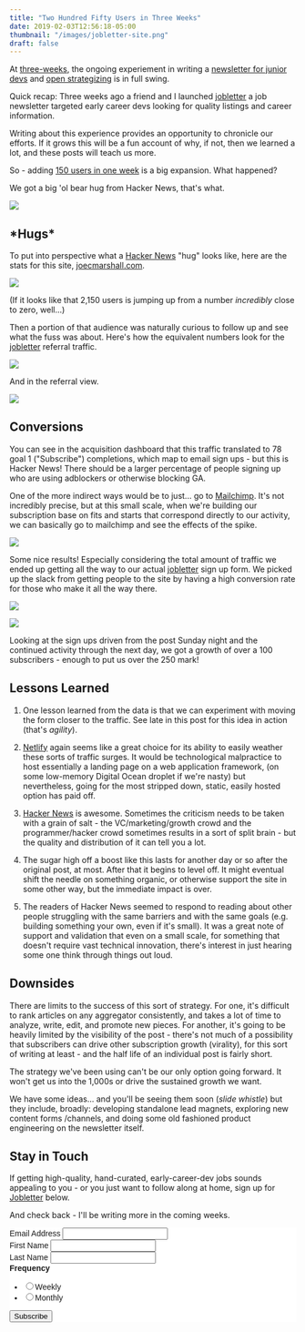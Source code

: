 ```yaml
---
title: "Two Hundred Fifty Users in Three Weeks"
date: 2019-02-03T12:56:18-05:00
thumbnail: "/images/jobletter-site.png"
draft: false
---
```


At [three-weeks](https://joecmarshall.com/introducing-jobletter/), the ongoing experiement in writing a [newsletter for junior devs](https://jobletter.io) and [open strategizing](https://joecmarshall.com/one-hundred-users-in-two-weeks/) is in full swing.

Quick recap: Three weeks ago a friend and I launched [jobletter](https://jobletter.io) a job newsletter targeted early career devs looking for quality listings and career information.

Writing about this experience provides an opportunity to chronicle our efforts. If it grows this will be a fun account of why, if not, then we learned a lot, and these posts will teach us more.

So - adding [150 users in one week](https://joecmarshall.com/one-hundred-users-in-two-weeks/) is a big expansion. What happened?

We got a big 'ol bear hug from Hacker News, that's what.

![](/images/jobletter-hug-hn-post.png)

## \*Hugs*

To put into perspective what a [Hacker News](https://news.ycombinator.com) "hug" looks like, here are the stats for this site, [joecmarshall.com](https://joecmarshall.com).

![](/images/jobletter-hug-analytics-joecmarshall.png)

(If it looks like that 2,150 users is jumping up from a number *incredibly* close to zero, well...)

Then a portion of that audience was naturally curious to follow up and see what the fuss was about. Here's how the equivalent numbers look for the [jobletter](https://jobletter.io) referral traffic.

![](/images/jobletter-hug-analytics-jobletter.png)

And in the referral view.

![](/images/jobletter-hug-analytics-jobletter-referrals.png)

## Conversions

You can see in the acquisition dashboard that this traffic translated to 78 goal 1 ("Subscribe") completions, which map to email sign ups - but this is Hacker News! There should be a larger percentage of people signing up who are using adblockers or otherwise blocking GA.

One of the more indirect ways would be to just... go to [Mailchimp](https://mailchimp.com). It's not incredibly precise, but at this small scale, when we're building our subscription base on fits and starts that correspond directly to our activity, we can basically go to mailchimp and see the effects of the spike.

![](/images/jobletter-hug-mailchimp-after.png)

Some nice results! Especially considering the total amount of traffic we ended up getting all the way to our actual [jobletter](https://jobletter.io) sign up form. We picked up the slack from getting people to the site by having a high conversion rate for those who make it all the way there.

![](/images/jobletter-hug-mailchimp-50.png)

![](/images/jobletter-hug-mailchimp-56.png)

Looking at the sign ups driven from the post Sunday night and the continued activity through the next day, we got a growth of over a 100 subscribers - enough to put us over the 250 mark!

## Lessons Learned

1. One lesson learned from the data is that we can experiment with moving the form closer to the traffic. See late in this post for this idea in action (that's *agility*).

2. [Netlify](https://netlify.com) again seems like a great choice for its ability to easily weather these sorts of traffic surges. It would be technological malpractice to host essentially a landing page on a web application framework, (on some low-memory Digital Ocean droplet if we're nasty) but nevertheless, going for the most stripped down, static, easily hosted option has paid off.

3. [Hacker News](https://news.ycombinator.com) is awesome. Sometimes the criticism needs to be taken with a grain of salt - the VC/marketing/growth crowd and the programmer/hacker crowd sometimes results in a sort of split brain - but the quality and distribution of it can tell you a lot.

4. The sugar high off a boost like this lasts for another day or so after the original post, at most. After that it begins to level off. It might eventual shift the needle on something organic, or otherwise support the site in some other way, but the immediate impact is over.

5. The readers of Hacker News seemed to respond to reading about other people struggling with the same barriers and with the same goals (e.g. building something your own, even if it's small). It was a great note of support and validation that even on a small scale, for something that doesn't require vast technical innovation, there's interest in just hearing some one think through things out loud.

## Downsides

There are limits to the success of this sort of strategy. For one, it's difficult to rank articles on any aggregator consistently, and takes a lot of time to analyze, write, edit, and promote new pieces. For another, it's going to be heavily limited by the visibility of the post - there's not much of a possibility that subscribers can drive other subscription growth (virality), for this sort of writing at least - and the half life of an individual post is fairly short.

The strategy we've been using can't be our only option going forward. It won't get us into the 1,000s or drive the sustained growth we want.

We have some ideas... and you'll be seeing them soon (*slide whistle*) but they include, broadly: developing standalone lead magnets, exploring new content forms /channels, and doing some old fashioned product engineering on the newsletter itself.

## Stay in Touch

If getting high-quality, hand-curated, early-career-dev jobs sounds appealing to you - or you just want to follow along at home, sign up for [Jobletter](https://jobletter.io) below. 

And check back - I'll be writing more in the coming weeks.

<link href="//cdn-images.mailchimp.com/embedcode/classic-10_7.css" rel="stylesheet" type="text/css">
<style type="text/css">
    #mc_embed_signup{background:#fff; clear:left; font:14px Helvetica,Arial,sans-serif; }
</style>
<div id="mc_embed_signup">
<form action="https://jobletter.us9.list-manage.com/subscribe/post?u=50452eee01aae18a82d9dd092&amp;id=9b8fa5c4b2" method="post" id="mc-embedded-subscribe-form" name="mc-embedded-subscribe-form" class="validate" target="_blank" novalidate>
    <div id="mc_embed_signup_scroll">
<div class="mc-field-group">
    <label for="mce-EMAIL">Email Address </label>
    <input type="email" value="" name="EMAIL" class="required email" id="mce-EMAIL">
</div>
<div class="mc-field-group">
    <label for="mce-FNAME">First Name </label>
    <input type="text" value="" name="FNAME" class="" id="mce-FNAME">
</div>
<div class="mc-field-group">
    <label for="mce-LNAME">Last Name </label>
    <input type="text" value="" name="LNAME" class="" id="mce-LNAME">
</div>
<div class="mc-field-group input-group">
    <strong>Frequency </strong>
    <ul><li><input type="radio" value="Weekly" name="MMERGE5" id="mce-MMERGE5-0"><label for="mce-MMERGE5-0">Weekly</label></li>
<li><input type="radio" value="Monthly" name="MMERGE5" id="mce-MMERGE5-1"><label for="mce-MMERGE5-1">Monthly</label></li>
</ul>
</div>
    <div id="mce-responses" class="clear">
        <div class="response" id="mce-error-response" style="display:none"></div>
        <div class="response" id="mce-success-response" style="display:none"></div>
    </div>    <!-- real people should not fill this in and expect good things - do not remove this or risk form bot signups-->
    <div style="position: absolute; left: -5000px;" aria-hidden="true"><input type="text" name="b_50452eee01aae18a82d9dd092_9b8fa5c4b2" tabindex="-1" value=""></div>
    <div class="clear"><input type="submit" value="Subscribe" name="subscribe" id="mc-embedded-subscribe" class="button"></div>
    </div>
</form>
</div>